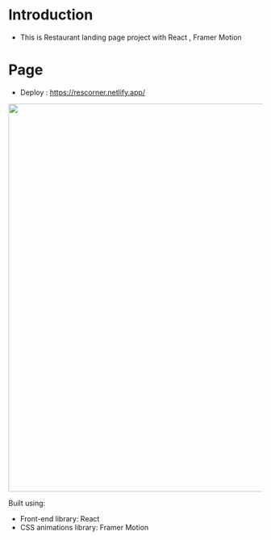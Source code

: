 # Introduction

- This is Restaurant landing page project with React , Framer Motion

# Page

- Deploy : https://rescorner.netlify.app/

<img width="768" alt="" src="https://ik.imagekit.io/120499/restaurant.PNG?ik-sdk-version=javascript-1.4.3&updatedAt=1678028120847">

Built using:

- Front-end library: React
- CSS animations library: Framer Motion
